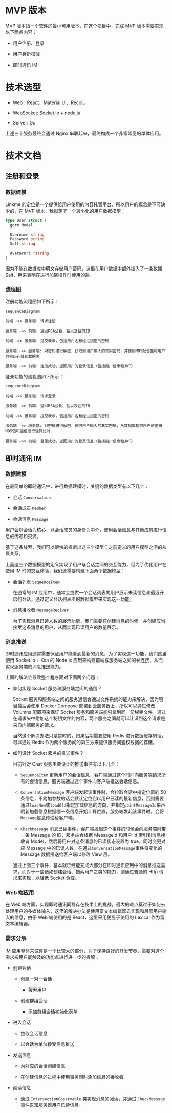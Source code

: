 # MVP 版本

MVP 版本指一个软件的最小可用版本，在这个项目中，完成 MVP 版本需要实现以下两点内容：

- 用户注册、登录

- 用户身份校验

- 即时通讯 IM

# 技术选型

- Web：React、Material UI、Recoil。

- WebSocket: Socket.io + node.js

- Server: Go

上述三个服务最终会通过 Nginx 串联起来，最终构成一个非常常见的单体应用。

# 技术文档

## 注册和登录

### 数据建模

Linkme 的定位是一个提供给用户使用的内容托管平台，所以用户的概念是不可缺少的，在 MVP 版本，我拟定了一个最小化的用户数据模型：

```go
type User struct {
  gorm.Model

  Username string
  Password string
  Salt string

  AvatarUrl *string
}
```

因为不能在数据库中明文存储用户密码，这里在用户数据中额外插入了一条数据 Salt，用来表明在进行加密操作时使用的盐。

### 流程图

注册功能流程图如下所示：

```mermaid
sequenceDiagram

前端 ->> 服务端: 请求注册

服务端 ->> 前端: 返回RSA公钥、盐以及盐的ID

前端 ->> 服务端: 提交表单，包括用户名和经过加密的密码

服务端 ->> 服务端: 对密码进行解密，获取到用户输入的真实密码，并使用MD5配合盐将用户的密码存储到数据库

服务端 ->> 前端: 注册成功，返回用户的登录信息（包括用户信息和JWT）

```

登录功能的流程图如下所示：

```mermaid
sequenceDiagram

前端 ->> 服务端: 请求登录

服务端 ->> 前端: 返回RSA公钥、盐以及盐的ID

前端 ->> 服务端: 提交表单，包括用户名和经过加密的密码

服务端 ->> 服务端: 对密码进行解密，获取用户输入的真实密码，从数据库拉取用户的密码MD5值和盐值进行运算比对

服务端 ->> 前端: 登录成功，返回用户的登录信息（包括用户信息和JWT）

```

## 即时通讯 IM

### 数据建模

在最简单的即时通讯中，进行数据建模时，关键的数据类型有以下几个：

- 会话 `Conversation`

- 会话成员 `Member`

- 会话信息 `Message`

用户会以会话为核心，以会话成员的身份为中介，使用会话信息与其他成员进行信息的传递和交流。

基于这条线索，我们可以很快的推断出这三个模型与之前定义的用户模型之间的从属关系。

上面这三个数据模型的定义实现了用户与会话之间的交互能力，但为了优化用户在使用 IM 时的交互体验，我们还需要构建下面两个数据模型：

- 会话列表 `SequenceItem`

  在通常的 IM 应用中，通常会提供一个会话列表向用户展示未读信息和最近开启的会话，通过定义会话列表项的数据模型来实现这一功能。

- 消息接收者 `MessageReciver`

  为了实现消息已读人数的展示功能，我们需要在创建消息的时候一并创建应当接受这条消息的用户，从而实现已读用户的数量展示。

### 消息推送

即时通讯应用通常需要保证用户能看到最新的消息，为了实现这一功能，我们这里使用 Socket.io + Koa 的 Node.js 应用来构建前端与服务端之间的长连接，从而实现服务端的消息推送能力。

上面的解法会导致整个程序面对下面两个问题：

- 如何实现 Socket 服务和服务端之间的通信？

  Socket 服务和服务端之间的服务通信会通过文件系统的能力来解决，因为项目最后会使用 Docker Compose 部署到云服务器上，所以可以通过修改 Volumns 配置项来保证 Socket 服务和服务端能够拿到同一份秘钥文件，通过在请求头中附加这个秘钥文件的内容，两个服务之间就可以认识到这个请求是来自内部服务的请求。

  当然这个解决办法只是暂时的，如果后期需要使用 Redis 进行数据缓存的话，可以通过 Redis 作为两个服务间的第三方来提供服务间鉴权数据的存储。

- 如何设计 Socket 服务的推送事件？

  目前针对 Chat 服务主要设计的推送事件有以下几个：

  - `SequenceItem` 更新用户的会话信息，客户端通过这个时间向服务端请求所有的会话信息，服务端通过这个事件向客户端推送会话信息。

  - `ConversationMessage` 客户端发起该事件时，会拉取会话中指定位置的 50 条信息，不附加参数的话会默认定位到以用户已读的最新信息，否则需要通过`loadNew`或`loadOld`指定加载信息的方向，并指定`pointMessageId`来声明新加载信息根据哪一条信息开始计算位置，服务端发起该事件时，会将`Message`信息传递给客户端。

  - `CheckMessage` 消息已读事件，客户端发起这个事件的时候会向服务端附带一条 Message 的 ID，服务端会根据 MessageId 和用户 Id 索引到消息接收者 Model，然后将用户对这条消息的已读状态设置为 true，同时变更对应 Message 中的已读人数，在通过`ConversationMessage`事件将变化的 Message 数据推送给客户端以修改 View 层。

  通过上面三个事件，基本就已经能完成大部分在即时通讯应用中的消息推送需求，而对于一些诸如创建会话、搜索用户之类的能力，则通过普通的 Http 请求来实现，以降低 Socket 负载。

### Web 端应用

在 Web 端方面，实现即时通讯同样存在技术上的挑战，最大的难点莫过于如何去处理用户的多媒体输入，这里的解决办法是使用富文本编辑器去实现和展示用户输入的信息，由于 Web 端使用的是 React，这里采用更易于使用的 Lexical 作为富文本编辑器。

### 需求分解

IM 应用整体来说算是一个比较大的部分，为了保持良好的开发节奏，需要对这个需求按用户能触及的功能点进行进一步的拆解：

- 创建会话

  - 创建一对一会话

    - 搜索用户

  - 创建群组会话

    - 添加群组会话初始化表单

- 进入会话

  - 拉取会话信息

  - 以会话为单位接受信息推送

- 发送信息

  - 为对应的会话创建信息

  - 在创建信息的过程中使用事务同时添加信息的接收者

- 阅读信息

  - 通过 `IntersectionObservable` 类实现消息的阅读，并通过 `CheckMessage` 事件告知服务器用户已读信息。
